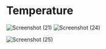 # Temperature


![Screenshot (21)](https://github.com/kajal1707/Temperature/assets/97467080/d8b47ec3-47a6-4b11-a1f8-491b5699f296)
![Screenshot (24)](https://github.com/kajal1707/Temperature/assets/97467080/7ad4db65-7cd3-4969-a5e5-865dfb42a602)


![Screenshot (25)](https://github.com/kajal1707/Temperature/assets/97467080/1bbfabaa-3b4d-4c43-ac5a-0c5771be2622)
